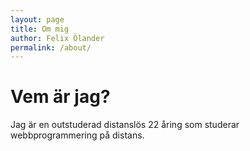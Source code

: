 ```yaml
---
layout: page
title: Om mig
author: Felix Ölander
permalink: /about/
---
```

# Vem är jag?
Jag är en outstuderad distanslös 22 åring som studerar webbprogrammering på distans. 
